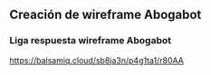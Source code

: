 ## Creación de wireframe Abogabot

### Liga respuesta wireframe Abogabot
https://balsamiq.cloud/sb8ja3n/p4g1ta1/r80AA

